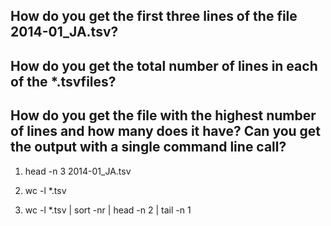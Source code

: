## How do you get the first three lines of the file 2014-01_JA.tsv?
## How do you get the total number of lines in each of the *.tsvfiles?
## How do you get the file with the highest number of lines and how many does it have? Can you get the output with a single command line call?

1. head -n 3 2014-01_JA.tsv

2. wc -l *.tsv

3. wc -l *.tsv | sort -nr | head -n 2 | tail -n 1
